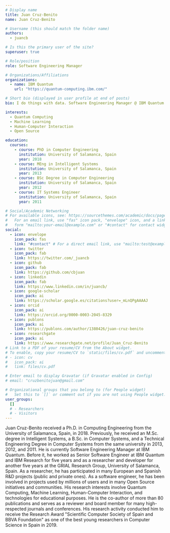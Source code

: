 ```yaml
---
# Display name
title: Juan Cruz-Benito
name: Juan Cruz-Benito

# Username (this should match the folder name)
authors:
  - juancb

# Is this the primary user of the site?
superuser: true

# Role/position
role: Software Engineering Manager

# Organizations/Affiliations
organizations:
  - name: IBM Quantum
    url: "https://quantum-computing.ibm.com/"

# Short bio (displayed in user profile at end of posts)
bio: I do things with data. Software Engineering Manager @ IBM Quantum

interests:
  - Quantum Computing
  - Machine Learning
  - Human-Computer Interaction
  - Open Source

education:
  courses:
    - course: PhD in Computer Engineering
      institution: University of Salamanca, Spain
      year: 2018
    - course: MEng in Intelligent Systems
      institution: University of Salamanca, Spain
      year: 2013
    - course: BSc Degree in Computer Engineering
      institution: University of Salamanca, Spain
      year: 2012
    - course: IT Systems Engineer
      institution: University of Salamanca, Spain
      year: 2011

# Social/Academic Networking
# For available icons, see: https://sourcethemes.com/academic/docs/page-builder/#icons
#   For an email link, use "fas" icon pack, "envelope" icon, and a link in the
#   form "mailto:your-email@example.com" or "#contact" for contact widget.
social:
  - icon: envelope
    icon_pack: fas
    link: "#contact" # For a direct email link, use "mailto:test@example.org".
  - icon: twitter
    icon_pack: fab
    link: https://twitter.com/_juancb
  - icon: github
    icon_pack: fab
    link: https://github.com/cbjuan
  - icon: linkedin
    icon_pack: fab
    link: https://www.linkedin.com/in/juancb/
  - icon: google-scholar
    icon_pack: ai
    link: https://scholar.google.es/citations?user=_mLnQPgAAAAJ
  - icon: orcid
    icon_pack: ai
    link: https://orcid.org/0000-0003-2045-8329
  - icon: publons
    icon_pack: ai
    link: https://publons.com/author/1380426/juan-cruz-benito
  - icon: researchgate
    icon_pack: ai
    link: https://www.researchgate.net/profile/Juan_Cruz-Benito
# Link to a PDF of your resume/CV from the About widget.
# To enable, copy your resume/CV to `static/files/cv.pdf` and uncomment the lines below.
# - icon: cv
#   icon_pack: ai
#   link: files/cv.pdf

# Enter email to display Gravatar (if Gravatar enabled in Config)
# email: "cruzbenitojuan@gmail.com"

# Organizational groups that you belong to (for People widget)
#   Set this to `[]` or comment out if you are not using People widget.
user_groups:
  []
  # - Researchers
  # - Visitors
---
```


Juan Cruz-Benito received a Ph.D. in Computing Engineering from the University of Salamanca, Spain, in 2018. Previously, he received an M.Sc. degree in Intelligent Systems, a B.Sc. in Computer Systems, and a Technical Engineering Degree in Computer Systems from the same university in 2013, 2012, and 2011. He is currently Software Engineering Manager at IBM Quantum. Before it, he worked as Senior Software Engineer at IBM Quantum and IBM Research for five years and as a researcher and developer for another five years at the GRIAL Research Group, University of Salamanca, Spain. As a researcher, he has participated in many European and Spanish R&D projects (public and private ones). As a software engineer, he has been involved in projects used by millions of users and in many Open Source initiatives and communities. His research interests involve Quantum Computing, Machine Learning, Human-Computer Interaction, and technologies for educational purposes. He is the co-author of more than 80 publications and serves as a reviewer and board member for many high-respected journals and conferences. His research activity conducted him to receive the Research Award "Scientific Computer Society of Spain and BBVA Foundation" as one of the best young researchers in Computer Science in Spain in 2019.
